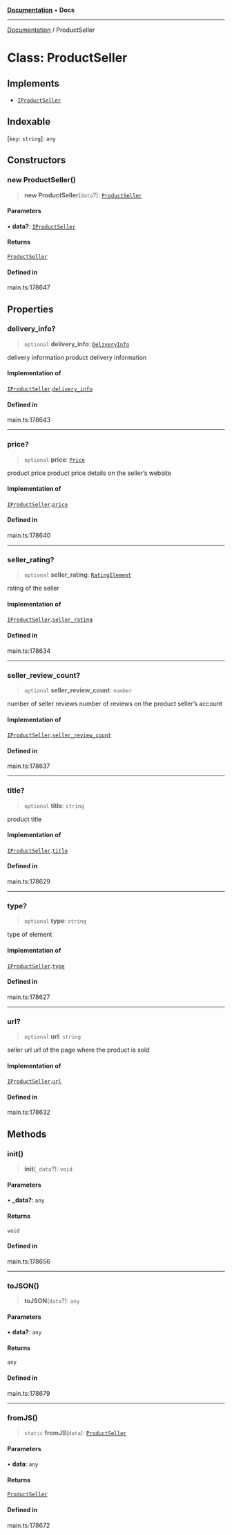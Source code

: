 [**Documentation**](../README.md) • **Docs**

***

[Documentation](../globals.md) / ProductSeller

# Class: ProductSeller

## Implements

- [`IProductSeller`](../interfaces/IProductSeller.md)

## Indexable

 \[`key`: `string`\]: `any`

## Constructors

### new ProductSeller()

> **new ProductSeller**(`data`?): [`ProductSeller`](ProductSeller.md)

#### Parameters

• **data?**: [`IProductSeller`](../interfaces/IProductSeller.md)

#### Returns

[`ProductSeller`](ProductSeller.md)

#### Defined in

main.ts:178647

## Properties

### delivery\_info?

> `optional` **delivery\_info**: [`DeliveryInfo`](DeliveryInfo.md)

delivery information
product delivery information

#### Implementation of

[`IProductSeller`](../interfaces/IProductSeller.md).[`delivery_info`](../interfaces/IProductSeller.md#delivery_info)

#### Defined in

main.ts:178643

***

### price?

> `optional` **price**: [`Price`](Price.md)

product price
product price details on the seller’s website

#### Implementation of

[`IProductSeller`](../interfaces/IProductSeller.md).[`price`](../interfaces/IProductSeller.md#price)

#### Defined in

main.ts:178640

***

### seller\_rating?

> `optional` **seller\_rating**: [`RatingElement`](RatingElement.md)

rating of the seller

#### Implementation of

[`IProductSeller`](../interfaces/IProductSeller.md).[`seller_rating`](../interfaces/IProductSeller.md#seller_rating)

#### Defined in

main.ts:178634

***

### seller\_review\_count?

> `optional` **seller\_review\_count**: `number`

number of seller reviews
number of reviews on the product seller’s account

#### Implementation of

[`IProductSeller`](../interfaces/IProductSeller.md).[`seller_review_count`](../interfaces/IProductSeller.md#seller_review_count)

#### Defined in

main.ts:178637

***

### title?

> `optional` **title**: `string`

product title

#### Implementation of

[`IProductSeller`](../interfaces/IProductSeller.md).[`title`](../interfaces/IProductSeller.md#title)

#### Defined in

main.ts:178629

***

### type?

> `optional` **type**: `string`

type of element

#### Implementation of

[`IProductSeller`](../interfaces/IProductSeller.md).[`type`](../interfaces/IProductSeller.md#type)

#### Defined in

main.ts:178627

***

### url?

> `optional` **url**: `string`

seller url
url of the page where the product is sold

#### Implementation of

[`IProductSeller`](../interfaces/IProductSeller.md).[`url`](../interfaces/IProductSeller.md#url)

#### Defined in

main.ts:178632

## Methods

### init()

> **init**(`_data`?): `void`

#### Parameters

• **\_data?**: `any`

#### Returns

`void`

#### Defined in

main.ts:178656

***

### toJSON()

> **toJSON**(`data`?): `any`

#### Parameters

• **data?**: `any`

#### Returns

`any`

#### Defined in

main.ts:178679

***

### fromJS()

> `static` **fromJS**(`data`): [`ProductSeller`](ProductSeller.md)

#### Parameters

• **data**: `any`

#### Returns

[`ProductSeller`](ProductSeller.md)

#### Defined in

main.ts:178672
